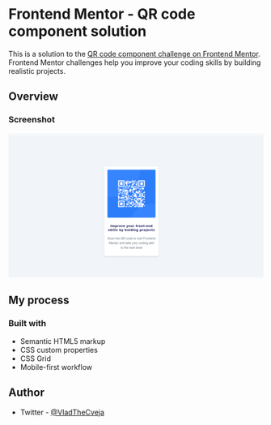 # Frontend Mentor - QR code component solution

This is a solution to the [QR code component challenge on Frontend Mentor](https://www.frontendmentor.io/challenges/qr-code-component-iux_sIO_H). 
Frontend Mentor challenges help you improve your coding skills by building realistic projects. 

## Overview

### Screenshot

![](./screenshot.jpg)

## My process

### Built with

- Semantic HTML5 markup
- CSS custom properties
- CSS Grid
- Mobile-first workflow

## Author

- Twitter - [@VladTheCveja](https://twitter.com/VladTheCveja)